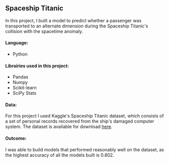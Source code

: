 ## Spaceship Titanic

In this project, I built a model to predict whether a passenger was transported to an alternate dimension during the Spaceship Titanic's collision with the spacetime anomaly.

#### Language:
- Python

#### Librairies used in this project:
- Pandas
- Numpy
- Scikit-learn
- SciPy Stats

#### Data:
For this project I used Kaggle's Spaceship Titanic dataset, which consists of a set of personal records recovered from the ship's damaged computer system. The dataset is available for download [here](https://www.kaggle.com/competitions/spaceship-titanic).

#### Outcome:
I was able to build models that performed reasonably well on the dataset, as the highest accuracy of all the models built is 0.802.
